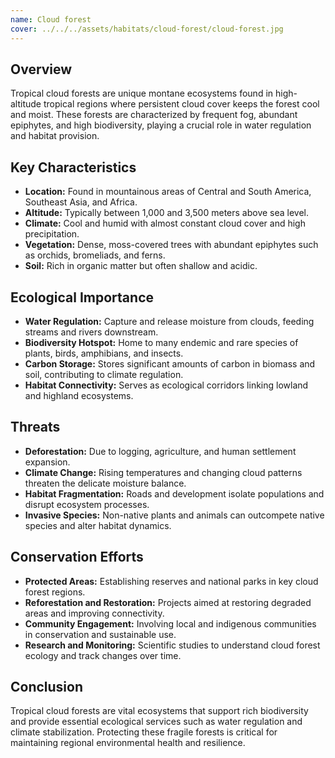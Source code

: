 ```yaml
---
name: Cloud forest
cover: ../../../assets/habitats/cloud-forest/cloud-forest.jpg
---
```

## Overview
Tropical cloud forests are unique montane ecosystems found in high-altitude tropical regions where persistent cloud cover keeps the forest cool and moist. These forests are characterized by frequent fog, abundant epiphytes, and high biodiversity, playing a crucial role in water regulation and habitat provision.

## Key Characteristics
- **Location:** Found in mountainous areas of Central and South America, Southeast Asia, and Africa.
- **Altitude:** Typically between 1,000 and 3,500 meters above sea level.
- **Climate:** Cool and humid with almost constant cloud cover and high precipitation.
- **Vegetation:** Dense, moss-covered trees with abundant epiphytes such as orchids, bromeliads, and ferns.
- **Soil:** Rich in organic matter but often shallow and acidic.

## Ecological Importance
- **Water Regulation:** Capture and release moisture from clouds, feeding streams and rivers downstream.
- **Biodiversity Hotspot:** Home to many endemic and rare species of plants, birds, amphibians, and insects.
- **Carbon Storage:** Stores significant amounts of carbon in biomass and soil, contributing to climate regulation.
- **Habitat Connectivity:** Serves as ecological corridors linking lowland and highland ecosystems.

## Threats
- **Deforestation:** Due to logging, agriculture, and human settlement expansion.
- **Climate Change:** Rising temperatures and changing cloud patterns threaten the delicate moisture balance.
- **Habitat Fragmentation:** Roads and development isolate populations and disrupt ecosystem processes.
- **Invasive Species:** Non-native plants and animals can outcompete native species and alter habitat dynamics.

## Conservation Efforts
- **Protected Areas:** Establishing reserves and national parks in key cloud forest regions.
- **Reforestation and Restoration:** Projects aimed at restoring degraded areas and improving connectivity.
- **Community Engagement:** Involving local and indigenous communities in conservation and sustainable use.
- **Research and Monitoring:** Scientific studies to understand cloud forest ecology and track changes over time.

## Conclusion
Tropical cloud forests are vital ecosystems that support rich biodiversity and provide essential ecological services such as water regulation and climate stabilization. Protecting these fragile forests is critical for maintaining regional environmental health and resilience.
